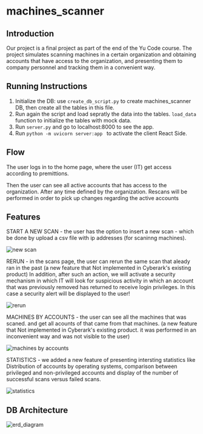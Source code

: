 # machines_scanner

## Introduction

Our project is a final project as part of the end of the Yu Code course.
The project simulates scanning machines in a certain organization and obtaining accounts that have access to the organization, and presenting them to company personnel and tracking them in a convenient way.

## Running Instructions
1. Initialize the DB:
   use `create_db_script.py` to create machines_scanner DB, then create all the tables in this file.
2. Run again the script and load sepratly the data into the tables. `load_data` function to initialize the tables with mock data.
3. Run `server.py` and go to localhost:8000 to see the app.
4. Run `python -m uvicorn server:app ` to activate the client React Side.

## Flow

The user logs in to the home page, where the user (IT) get access according to premittions.


Then the user can see all active accounts that has access to the organization. After any time defined by the organization. Rescans will be performed in order to pick up changes regarding the active accounts

## Features
START A NEW SCAN - the user has the option to insert a new scan - which be done by upload a csv file  with ip addresses (for scaninng machines).

![new scan](https://user-images.githubusercontent.com/70105078/206912664-2806f1ed-575a-43a6-b098-2a7ca4408fcf.png)


RERUN - in the scans page, the user can rerun the same scan that aleady ran in the past (a new feature that Not implemented in Cyberark's existing product)
In addition, after such an action, we will activate a security mechanism in which IT will look for suspicious activity in which an account that was previously removed has returned to receive login privileges. In this case a security alert will be displayed to the user!

![rerun](https://user-images.githubusercontent.com/70105078/206912509-a62e867a-d80f-4f80-a06f-b458ed7fa4e1.png)


MACHINES BY ACCOUNTS - the user can see all the machines that was scaned. and get all acounts of that came from that machines.  (a new feature that Not implemented in Cyberark's existing product. it was performed in an inconvenient way and was not visible to the user) 

![machines by accounts](https://user-images.githubusercontent.com/70105078/206912339-2f619cdc-6054-4c2a-bab4-c8919588547a.png)


STATISTICS - we added a new feature of presenting intersting statistics like Distribution of accounts by operating systems, comparison between privileged and non-privileged accounts and display of the number of successful scans versus failed scans.

![statistics](https://user-images.githubusercontent.com/70105078/206912171-a49fec75-12f8-4df3-90d1-abb0c53c53d2.png)

## DB Architecture

![erd_diagram](https://user-images.githubusercontent.com/70105078/206911902-a45b4ed4-15c1-4780-9cc6-bd99d71844d1.png)






